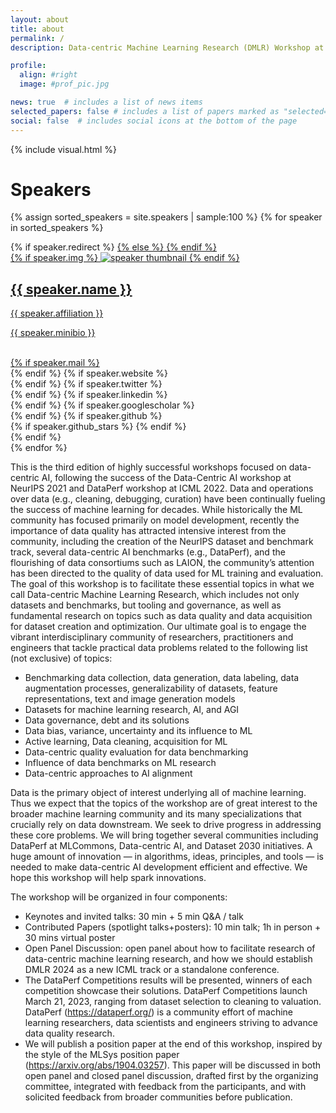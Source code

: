 ```yaml
---
layout: about
title: about
permalink: /
description: Data-centric Machine Learning Research (DMLR) Workshop at ICML 2023 (Saturday, July 29)

profile:
  align: #right
  image: #prof_pic.jpg

news: true  # includes a list of news items
selected_papers: false # includes a list of papers marked as "selected={true}"
social: false  # includes social icons at the bottom of the page
---
```


{% include visual.html %}

# Speakers
<div class="projects grid">

  {% assign sorted_speakers = site.speakers | sample:100 %}
  {% for speaker in sorted_speakers %}
  <div class="grid-item">
    {% if speaker.redirect %}
    <a href="{{ speaker.redirect }}" target="_blank">
    {% else %}
    <a href="{{ speaker.url | relative_url }}">
    {% endif %}
      <div class="card hoverable">
        {% if speaker.img %}
        <img src="{{ speaker.img | relative_url }}" alt="speaker thumbnail">
        {% endif %}
        <div class="card-body">
          <h2 class="card-title">{{ speaker.name }}</h2>
          <p class="card-title">{{ speaker.affiliation }}</p>
          <p class="card-text">{{ speaker.minibio }}</p>
          <br/>
          <div class="row ml-1 mr-1 p-0">
            {% if speaker.mail %}
            <div class="col-sm-2">
              <div class="icon" data-toggle="tooltip" title="Email">
                <a href="mailto:{{ speaker.mail | encode_email }}"><i class="fas fa-envelope"></i></a>
              </div>
            </div>
            {% endif %}
            {% if speaker.website %}
            <div class="col-sm-2">
              <div class="icon" data-toggle="tooltip" title="Website">
                <a href="{{ speaker.website }}" target="_blank"><i class="fas fa-globe"></i></a>
              </div>
            </div>
            {% endif %}
            {% if speaker.twitter %}
            <div class="col-sm-2">
              <div class="icon" data-toggle="tooltip" title="Twitter">
                <a href="{{ speaker.twitter }}" target="_blank"><i class="fab fa-twitter"></i></a>
              </div>
            </div>
            {% endif %}
            {% if speaker.linkedin %}
            <div class="col-sm-2">
              <div class="icon" data-toggle="tooltip" title="LinkedIn">
                <a href="{{ speaker.linkedin }}" target="_blank" title="LinkedIn"><i class="fab fa-linkedin"></i></a>
              </div>
            </div>
            {% endif %}
            {% if speaker.googlescholar %}
            <div class="col-sm-2">
              <div class="icon" data-toggle="tooltip" title="Google Scholar">
                <a href="{{ speaker.googlescholar }}" target="_blank" title="Google Scholar"><i class="ai ai-google-scholar"></i></a>
              </div>
            </div>
            {% endif %}
            {% if speaker.github %}
            <div class="col-sm-2">
              <div class="icon" data-toggle="tooltip" title="Code Repository">
                <a href="{{ speaker.github }}" target="_blank"><i class="fab fa-github gh-icon"></i></a>
              </div>
              {% if speaker.github_stars %}
              <span class="stars" data-toggle="tooltip" title="GitHub Stars">
                <i class="fas fa-star"></i>
                <span id="{{ speaker.github_stars }}-stars"></span>
              </span>
              {% endif %}
            </div>
            {% endif %}
          </div>
        </div>
      </div>
    </a>
  </div>
{% endfor %}

</div>

This is the third edition of highly successful workshops focused on data-centric AI, following the success of the Data-Centric AI workshop at NeurIPS 2021 and DataPerf workshop at ICML 2022. 
Data and operations over data (e.g., cleaning, debugging, curation) have been continually fueling the success of machine learning for decades. While historically the ML community has focused primarily on model development, recently the importance of data quality has attracted intensive interest from the community, including the creation of the NeurIPS dataset and benchmark track, several data-centric AI benchmarks (e.g., DataPerf), and the flourishing of data consortiums such as LAION, the community’s attention has been directed to the quality of data used for ML training and evaluation. The goal of this workshop is to facilitate these essential topics in what we call Data-centric Machine Learning Research, which includes not only datasets and benchmarks, but tooling and governance, as well as fundamental research on topics such as data quality and data acquisition for dataset creation and optimization. Our ultimate goal is to engage the vibrant interdisciplinary community of researchers, practitioners and engineers that tackle practical data problems related to the following list (not exclusive) of topics:
* Benchmarking data collection, data generation, data labeling, data augmentation processes, generalizability of datasets, feature representations, text and image generation models
* Datasets for machine learning research, AI, and AGI
* Data governance, debt and its solutions
* Data bias, variance, uncertainty and its influence to ML
* Active learning, Data cleaning, acquisition for ML
* Data-centric quality evaluation for data benchmarking
* Influence of data benchmarks on ML research
* Data-centric approaches to AI alignment

Data is the primary object of interest underlying all of machine learning. Thus we expect that the topics of the workshop are of great interest to the broader machine learning community and its many specializations that crucially rely on data downstream. We seek to drive progress in addressing these core problems. We will bring together several communities including DataPerf at MLCommons, Data-centric AI, and Dataset 2030 initiatives. A huge amount of innovation — in algorithms, ideas, principles, and tools — is needed to make data-centric AI development efficient and effective. We hope this workshop will help spark innovations. 

The workshop will be organized in four components:
* Keynotes and invited talks: 30 min + 5 min Q&A / talk
* Contributed Papers (spotlight talks+posters): 10 min talk; 1h in person + 30 mins virtual poster
* Open Panel Discussion: open panel about how to facilitate research of data-centric machine learning
research, and how we should establish DMLR 2024 as a new ICML track or a standalone conference.
* The DataPerf Competitions results will be presented, winners of each competition showcase their solutions.
DataPerf Competitions launch March 21, 2023, ranging from dataset selection to cleaning to valuation.
DataPerf (https://dataperf.org/) is a community effort of machine learning researchers, data scientists
and engineers striving to advance data quality research.
* We will publish a position paper at the end of this workshop, inspired by the style of the MLSys position
paper (https://arxiv.org/abs/1904.03257). This paper will be discussed in both open panel and closed
panel discussion, drafted first by the organizing committee, integrated with feedback from the participants,
and with solicited feedback from broader communities before publication.

<!-- {% if page.news %}
  {% include news.html %}
{% endif %} -->

<!-- {% twitter https://twitter.com/icmlconf maxwidth=1000 limit=5 %} -->
